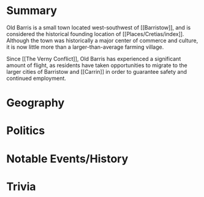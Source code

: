 # Summary
Old Barris is a small town located west-southwest of [[Barristow]], and is considered the historical founding location of [[Places/Cretias/index]]. Although the town was historically a major center of commerce and culture, it is now little more than a larger-than-average farming village.

Since [[The Verny Conflict]], Old Barris has experienced a significant amount of flight, as residents have taken opportunities to migrate to the larger cities of Barristow and [[Carrin]] in order to guarantee safety and continued employment. 

# Geography

# Politics

# Notable Events/History

# Trivia
